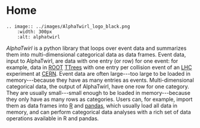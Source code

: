 
# Home

```eval_rst
.. image:: ../images/AlphaTwirl_logo_black.png
    :width: 300px
    :alt: alphatwirl
```

_AlphaTwirl_ is a python library that loops over event data and summarizes them
into multi-dimensional categorical data as data frames. Event data, input to
AlphaTwirl, are data with one entry (or row) for one event: for example, data in
[ROOT](https://root.cern.ch/)
[TTrees](https://root.cern.ch/doc/master/classTTree.html) with one entry per
collision event of an [LHC](https://home.cern/topics/large-hadron-collider)
experiment at [CERN](http://home.cern/). Event data are often large---too large
to be loaded in memory---because they have as many entries as events.
Multi-dimensional categorical data, the output of AlphaTwirl, have one row for
one category. They are usually small---small enough to be loaded in
memory---because they only have as many rows as categories. Users can, for
example, import them as data frames into [R](https://www.r-project.org/) and
[pandas](http://pandas.pydata.org/), which usually load all data in memory, and
can perform categorical data analyses with a rich set of data operations
available in R and pandas.

